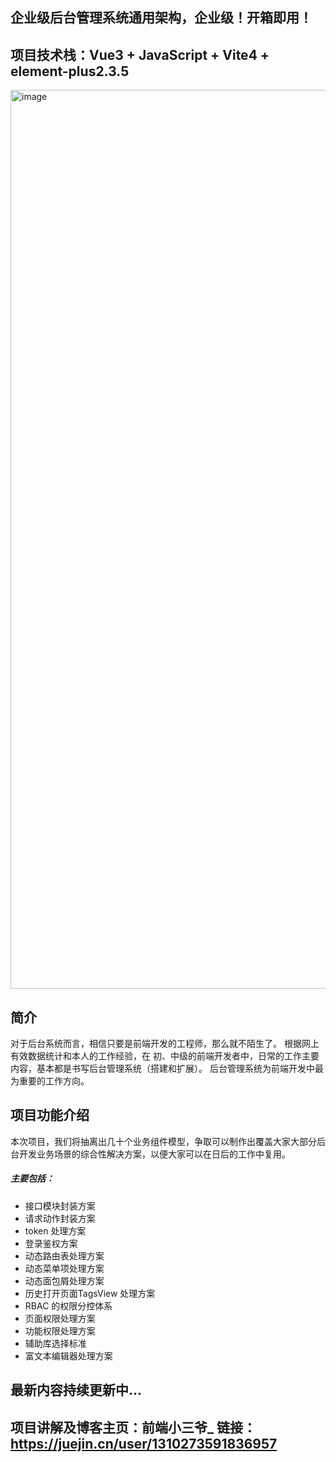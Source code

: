 
## 企业级后台管理系统通用架构，企业级！开箱即用！

## 项目技术栈：Vue3 + JavaScript + Vite4 + element-plus2.3.5
<img width="1438" alt="image" src="https://github.com/wudengyao/admin_vue3_vite/assets/9073383/d6cd923c-3119-4258-a8e2-089a502e6984">


## 简介
对于后台系统而言，相信只要是前端开发的工程师，那么就不陌生了。
根据网上有效数据统计和本人的工作经验，在 初、中级的前端开发者中，日常的工作主要内容，基本都是书写后台管理系统（搭建和扩展）。
后台管理系统为前端开发中最为重要的工作方向。

## 项目功能介绍
本次项目，我们将抽离出几十个业务组件模型，争取可以制作出覆盖大家大部分后台开发业务场景的综合性解决方案，以便大家可以在日后的工作中复用。

##### 主要包括：

- 接口模块封装方案
- 请求动作封装方案
- token 处理方案
- 登录鉴权方案
- 动态路由表处理方案
- 动态菜单项处理方案
- 动态面包屑处理方案
- 历史打开页面TagsView 处理方案
- RBAC 的权限分控体系
- 页面权限处理方案
- 功能权限处理方案
- 辅助库选择标准
- 富文本编辑器处理方案

## 最新内容持续更新中...

## 项目讲解及博客主页：前端小三爷_  链接：https://juejin.cn/user/1310273591836957



